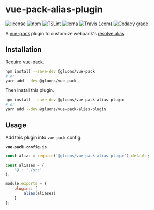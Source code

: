 # vue-pack-alias-plugin
![license](https://img.shields.io/github/license/gluons/vue-pack.svg?style=flat-square)
[![npm](https://img.shields.io/npm/v/@gluons/vue-pack-alias-plugin.svg?style=flat-square)](https://www.npmjs.com/package/@gluons/vue-pack-alias-plugin)
[![TSLint](https://img.shields.io/badge/TSLint-gluons-15757B.svg?style=flat-square)](https://github.com/gluons/tslint-config-gluons)
[![lerna](https://img.shields.io/badge/maintained%20with-lerna-cc00ff.svg?style=flat-square)](https://lernajs.io/)
[![Travis (.com)](https://img.shields.io/travis/com/gluons/vue-pack.svg?style=flat-square)](https://travis-ci.com/gluons/vue-pack)
[![Codacy grade](https://img.shields.io/codacy/grade/98523b5b7cd7435a8c71b296e84522f8.svg?style=flat-square)](https://www.codacy.com/app/gluons/vue-pack)

A [vue-pack](https://github.com/gluons/vue-pack) plugin to customize webpack's [resolve.alias](https://webpack.js.org/configuration/resolve/#resolve-alias).

## Installation

Require [vue-pack](https://www.npmjs.com/package/@gluons/vue-pack).

```bash
npm install --save-dev @gluons/vue-pack
# or
yarn add --dev @gluons/vue-pack
```

Then install this plugin.

```bash
npm install --save-dev @gluons/vue-pack-alias-plugin
# or
yarn add --dev @gluons/vue-pack-alias-plugin
```

## Usage

Add this plugin into `vue-pack` config.

**`vue-pack.config.js`**
```js
const alias = require('@gluons/vue-pack-alias-plugin').default;

const aliases = {
	'@': './src'
};

module.exports = {
	plugins: [
		alias(aliases)
	]
};
```
